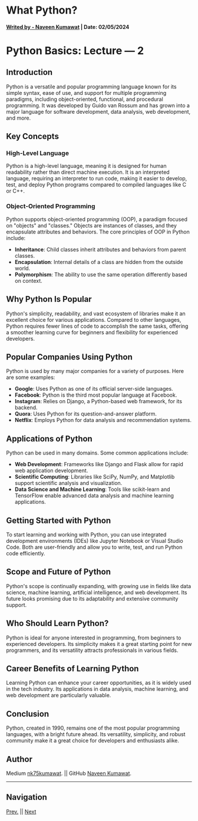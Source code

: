 # What Python?
#### [Writed by - Naveen Kumawat](https://www.linkedin.com/in/naveenkwt/) |  Date: 02/05/2024
# Python Basics: Lecture — 2

## Introduction
Python is a versatile and popular programming language known for its simple syntax, ease of use, and support for multiple programming paradigms, including object-oriented, functional, and procedural programming. It was developed by Guido van Rossum and has grown into a major language for software development, data analysis, web development, and more.

## Key Concepts

### High-Level Language
Python is a high-level language, meaning it is designed for human readability rather than direct machine execution. It is an interpreted language, requiring an interpreter to run code, making it easier to develop, test, and deploy Python programs compared to compiled languages like C or C++.

### Object-Oriented Programming
Python supports object-oriented programming (OOP), a paradigm focused on "objects" and "classes." Objects are instances of classes, and they encapsulate attributes and behaviors. The core principles of OOP in Python include:

- **Inheritance**: Child classes inherit attributes and behaviors from parent classes.
- **Encapsulation**: Internal details of a class are hidden from the outside world.
- **Polymorphism**: The ability to use the same operation differently based on context.

## Why Python Is Popular
Python's simplicity, readability, and vast ecosystem of libraries make it an excellent choice for various applications. Compared to other languages, Python requires fewer lines of code to accomplish the same tasks, offering a smoother learning curve for beginners and flexibility for experienced developers.

## Popular Companies Using Python
Python is used by many major companies for a variety of purposes. Here are some examples:

- **Google**: Uses Python as one of its official server-side languages.
- **Facebook**: Python is the third most popular language at Facebook.
- **Instagram**: Relies on Django, a Python-based web framework, for its backend.
- **Quora**: Uses Python for its question-and-answer platform.
- **Netflix**: Employs Python for data analysis and recommendation systems.

## Applications of Python
Python can be used in many domains. Some common applications include:

- **Web Development**: Frameworks like Django and Flask allow for rapid web application development.
- **Scientific Computing**: Libraries like SciPy, NumPy, and Matplotlib support scientific analysis and visualization.
- **Data Science and Machine Learning**: Tools like scikit-learn and TensorFlow enable advanced data analysis and machine learning applications.

## Getting Started with Python
To start learning and working with Python, you can use integrated development environments (IDEs) like Jupyter Notebook or Visual Studio Code. Both are user-friendly and allow you to write, test, and run Python code efficiently.

## Scope and Future of Python
Python's scope is continually expanding, with growing use in fields like data science, machine learning, artificial intelligence, and web development. Its future looks promising due to its adaptability and extensive community support.

## Who Should Learn Python?
Python is ideal for anyone interested in programming, from beginners to experienced developers. Its simplicity makes it a great starting point for new programmers, and its versatility attracts professionals in various fields.

## Career Benefits of Learning Python
Learning Python can enhance your career opportunities, as it is widely used in the tech industry. Its applications in data analysis, machine learning, and web development are particularly valuable.

## Conclusion
Python, created in 1990, remains one of the most popular programming languages, with a bright future ahead. Its versatility, simplicity, and robust community make it a great choice for developers and enthusiasts alike.

## Author
Medium [nk75kumawat](https://medium.com/@nk75kumawat). ||
GitHub [Naveen Kumawat](https://github.com/naveen-kumawat).

---

## Navigation
[Prev.](Introduction_to_Python.md) || [Next](What_is_python.md)
